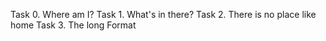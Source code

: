 Task 0. Where am I?
Task 1. What's in there?
Task 2. There is no place like home
Task 3. The long Format

